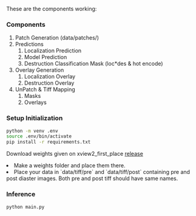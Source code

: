 These are the components working:
### Components
1. Patch Generation (data/patches/)
2. Predictions
    1. Localization Prediction
    2. Model Prediction
    3. Destruction Classification Mask (loc*des & hot encode)
3. Overlay Generation
    1. Localization Overlay
    2. Destruction Overlay
4. UnPatch & Tiff Mapping
    1. Masks
    2. Overlays

### Setup Initialization
```bash
python -m venv .env
source .env/bin/activate
pip install -r requirements.txt
```
Download weights given on xview2_first_place [release](https://github.com/DIUx-xView/xView2_first_place/releases)
<li> Make a weights folder and place them there.
<li> Place your data in `data/tiff/pre` and `data/tiff/post` containing pre and post diaster images. Both pre and post tiff should have same names.

### Inference
```
python main.py
```